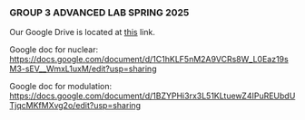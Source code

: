 ### GROUP 3 ADVANCED LAB SPRING 2025

Our Google Drive is located at [this](https://drive.google.com/drive/folders/1UZusCBINWG0TGKUB3hmttuKQa79VOylh?dmr=1&ec=wgc-drive-globalnav-goto) link.

Google doc for nuclear: https://docs.google.com/document/d/1C1hKLF5nM2A9VCRs8W_L0Eaz19sM3-sEV__WmxL1uxM/edit?usp=sharing

Google doc for modulation: https://docs.google.com/document/d/1BZYPHi3rx3L51KLtuewZ4IPuREUbdUTjqcMKfMXvg2o/edit?usp=sharing
